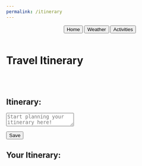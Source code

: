 ```yaml
---
permalink: /itinerary
---
```

<html lang="en">
<head>
  <meta charset="UTF-8">
  <meta name="viewport" content="width=device-width, initial-scale=1.0">
  <link href="https://cdn.quilljs.com/1.3.6/quill.snow.css" rel="stylesheet">
</head>
<body class='sandiego-background'>
    <header class="header">
        <button onclick="goHome()" >Home</button>
        <button onclick="goWeather()">Weather</button>
        <button onclick="goActivities()">Activities</button>
    </header>
    <div id='itinerary-title-container'>
        <h1 class='title'>Travel Itinerary</h1>
    </div>
    <br>
    <br>
    <div class="itinerary-container">
        <h2 id="subtitle">Itinerary:</h2>
        <form>
            <textarea id="itinerary" class="input" placeholder="Start planning your itinerary here!"></textarea><br>
        </form>
        <button class="submit" onclick="itinerary()">Save</button>
        <p id="error"></p>
    <div class="data-container">
        <h2 id='subtitle'>Your Itinerary:</h2>
        <div id="data"></div>
    </div>
    </div>
<script src="http://127.0.0.1:4200/travel_project/script.js"></script>